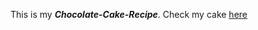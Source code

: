 This is my ***Chocolate-Cake-Recipe***.
Check my cake [here](https://www.google.com/url?sa=i&url=https%3A%2F%2Fwww.lifeloveandsugar.com%2Fraspberry-chocolate-layer-cake%2F&psig=AOvVaw2xC8xYJ7JcdDU5rqDYv4Mx&ust=1605951337796000&source=images&cd=vfe&ved=0CAIQjRxqFwoTCIDTp4vpkO0CFQAAAAAdAAAAABAE)
